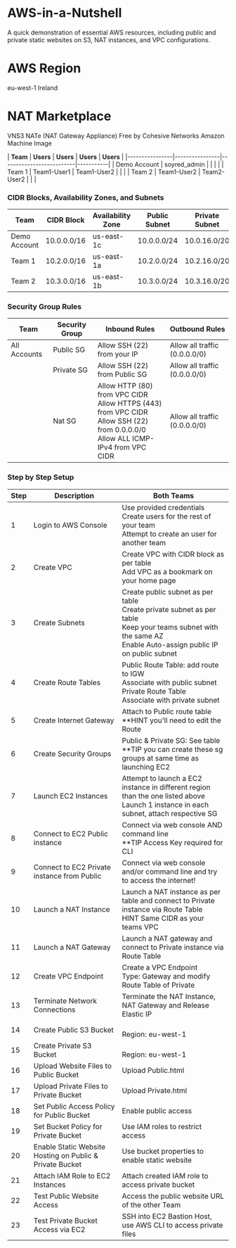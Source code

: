 # AWS-in-a-Nutshell
A quick demonstration of essential AWS resources, including public and private static websites on S3, NAT instances, and VPC configurations.

# AWS Region
eu-west-1 Ireland

# NAT Marketplace

VNS3 NATe (NAT Gateway Appliance)
Free
by Cohesive Networks
Amazon Machine Image

| **Team**       |    **Users**   |   **Users**  | **Users** | **Users** |
|----------------|----------------|--------------------------|-----------|
| Demo Account   | soyred_admin   |              |           |           |
| Team 1         | Team1-User1    | Team1-User2  |           |           |
| Team 2         | Team1-User2    | Team2-User2  |           |           | 

### CIDR Blocks, Availability Zones, and Subnets

| **Team**       | **CIDR Block**  | **Availability Zone** | **Public Subnet**     | **Private Subnet**    |
|----------------|-----------------|-----------------------|-----------------------|-----------------------|
| Demo Account   | 10.0.0.0/16     | us-east-1c            | 10.0.0.0/24           | 10.0.16.0/20          |
| Team 1         | 10.2.0.0/16     | us-east-1a            | 10.2.0.0/24           | 10.2.16.0/20          |
| Team 2         | 10.3.0.0/16     | us-east-1b            | 10.3.0.0/24           | 10.3.16.0/20          |

### Security Group Rules

| **Team**       | **Security Group**    | **Inbound Rules**                                                                                                                  | **Outbound Rules**            |
|----------------|-----------------------|------------------------------------------------------------------------------------------------------------------------------------|-------------------------------|
| All Accounts   | Public SG             | Allow SSH (22) from your IP                                                                                                        | Allow all traffic (0.0.0.0/0) |
|                | Private SG            | Allow SSH (22) from Public SG                                                                                                      | Allow all traffic (0.0.0.0/0) |
|                | Nat SG                | Allow HTTP (80) from VPC CIDR<br>Allow HTTPS (443) from VPC CIDR<br>Allow SSH (22) from 0.0.0.0/0<br>Allow ALL ICMP-IPv4 from VPC CIDR | Allow all traffic (0.0.0.0/0) |

### Step by Step Setup

| **Step** | **Description** | **Both Teams**  |
|----------|-----------------|-----------------|
| 1        | Login to AWS Console | Use provided credentials<br>Create users for the rest of your team<br>Attempt to create an user for another team |*|
| 2        | Create VPC | Create VPC with CIDR block as per table<br> Add VPC as a bookmark on your home page |
| 3        | Create Subnets | Create public subnet as per table<br>Create private subnet as per table<br>Keep your teams subnet with the same AZ<br>Enable Auto-assign public IP on public subnet |
| 4        | Create Route Tables | Public Route Table: add route to IGW<br>Associate with public subnet<br>Private Route Table<br>Associate with private subnet |*|
| 5        | Create Internet Gateway | Attach to Public route table<br>**HINT you'll need to edit the Route|*|
| 6        | Create Security Groups | Public & Private SG: See table<br>**TIP you can create these sg groups at same time as launching EC2  |*|
| 7        | Launch EC2 Instances | Attempt to launch a EC2 instance in different region than the one listed above<br>Launch 1 instance in each subnet, attach respective SG |
| 8        | Connect to EC2 Public instance | Connect via web console AND command line<br>**TIP Access Key required for CLI|
| 9        | Connect to EC2 Private instance from Public | Connect via web console and/or command line and try to access the internet! |*|
| 10       | Launch a NAT Instance | Launch a NAT instance as per table and connect to Private instance via Route Table <br>HINT Same CIDR as your teams VPC |
| 11       | Launch a NAT Gateway  | Launch a NAT gateway and connect to Private instance via Route Table |
| 12       | Create VPC Endpoint  | Create a VPC Endpoint<br>Type: Gateway and modify Route Table of Private |
| 13       | Terminate Network Connections  | Terminate the NAT Instance, NAT Gateway and Release Elastic IP |
| 14       | Create Public S3 Bucket | <br>Region: eu-west-1 |
| 15       | Create Private S3 Bucket | <br>Region: eu-west-1|
| 16       | Upload Website Files to Public Bucket | Upload Public.html |
| 17       | Upload Private Files to Private Bucket | Upload Private.html |
| 18       | Set Public Access Policy for Public Bucket | Enable public access |
| 19       | Set Bucket Policy for Private Bucket | Use IAM roles to restrict access |
| 20       | Enable Static Website Hosting on Public & Private Bucket | Use bucket properties to enable static website |
| 21       | Attach IAM Role to EC2 Instances | Attach created IAM role to access private bucket |
| 22       | Test Public Website Access | Access the public website URL of the other Team |
| 23       | Test Private Bucket Access via EC2 | SSH into EC2 Bastion Host, use AWS CLI to access private files |


